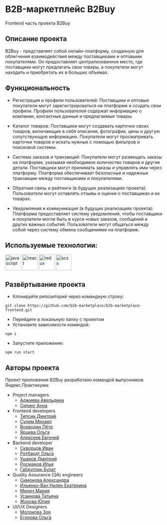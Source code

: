 # B2B-маркетплейс B2Buy

Frontend часть проекта B2Buy

## Описание проекта

B2Buy - представляет собой онлайн-платформу, созданную для облегчения взаимодействия между поставщиками и оптовыми покупателями. Он предоставляет централизованное место, где поставщики могут предлагать свои товары, а покупатели могут находить и приобретать их в больших объемах.

## Функциональность

- Регистрация и профили пользователей:
  Поставщики и оптовые покупатели могут зарегистрироваться на платформе и создать свои профили.
  Профили пользователей содержат информацию о компании, контактные данные и предлагаемые товары.

- Каталог товаров:
  Поставщики могут создавать карточки своих товаров, включающие в себя описания, фотографии, цены и другую сопутствующую информацию.
  Покупатели могут просматривать карточки товаров и искать нужные с помощью фильтров и поисковой системы.

- Система заказов и транзакций:
  Покупатели могут размещать заказы на платформе, указывая необходимое количество товаров и другие детали.
  Поставщики могут принимать заказы и управлять ими через платформу.
  Платформа обеспечивает безопасные и надежные транзакции между поставщиками и покупателями.

- Обратная связь и рейтинги (в будущих реализациях проекта):
  Пользователи могут оставлять отзывы и оценки о поставщиках и их товарах.

- Уведомления и коммуникация (в будущих реализациях проекта):
  Платформа предоставляет систему уведомлений, чтобы поставщики и покупатели могли быть в курсе новых заказов, сообщений и других важных событий.
  Пользователи могут общаться между собой через систему обмена сообщениями на платформе.

## Используемые технологии:

<img src="https://simpleicons.org/icons/javascript.svg" alt="javascript" width="50" height="50"/> <img src="https://simpleicons.org/icons/react.svg" alt="react" width="50" height="50"/> <img src="https://simpleicons.org/icons/redux.svg" alt="redux" width="50" height="50"/> <img src="https://simpleicons.org/icons/sass.svg" alt="scss" width="50" height="50"/>

## Развёртывание проекта

- Клонируйте репозиторий через командную строку:

```
git clone https://github.com/b2b-marketplace/b2b-marketplace-frontend.git
```

- Перейдите в локальную папку с проектом
- Установите зависимости командой:

```
npm i
```

- Запустите приложение:

```
npm run start
```

## Авторы проекта

Проект приложения B2Buy разработано командой выпускников Яндекс.Практикума:

- Project managers
  - [Аджиева Авельдина](https://github.com/aveldinaa)
  - [Силинг Анна](https://github.com/AnnaSiling)
- Frontend developers
  - [Типсин Дмитрий](https://github.com/TIPDMR)
  - [Сулим Михаил](https://github.com/MikhailSulim)
  - [Воеводин Пётр](https://github.com/VoevodinPetr)
  - [Ярцева Ольга](https://github.com/Iartseva)
  - [Алексеев Евгений](https://github.com/0R8-9dzcl)
- Backend developer
  - [Скворцов Иван](https://github.com/Ivan-Skvortsov)
  - [Ротбардт Ольга](https://github.com/esfiro4ka)
  - [Ушаков Дмитрий](https://github.com/voyager1744)
  - [Росманов Илья](https://github.com/Rikworkco)
  - [Габдуллин Булат](https://github.com/ByJIaT)
- Quality Assurance (QA) engineers
  - [Симонова Александра](https://github.com/AISimonova)
  - [Ильенко-Ван Нилен Екатерина](https://github.com/bakaniva)
  - [Минич Мария](https://github.com/MariaMinich)
  - [Усаинова Татьяна](https://github.com/TatianaUsainova)
  - [Жохова Юлия](https://github.com/Juliyasname)
- UI/UX Designers
  - [Молокова Зоя](https://github.com/ZoiaStar)
  - [Егорова Ольга](https://github.com/helgaegrva)

